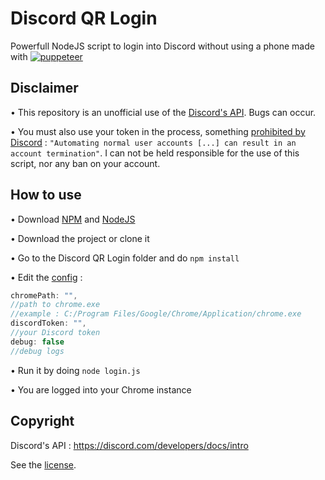 # Discord QR Login

Powerfull NodeJS script to login into Discord without using a phone made with [![puppeteer](https://img.shields.io/github/package-json/dependency-version/LockBlock-dev/Discord-QR-Login/puppeteer-core)](https://www.npmjs.com/package/puppeteer-core)


## Disclaimer

• This repository is an unofficial use of the [Discord's API](https://discord.com/developers/docs/intro). Bugs can occur.

• You must also use your token in the process, something [prohibited by Discord](https://discord.com/developers/docs/topics/oauth2#bot-vs-user-accounts) : `"Automating normal user accounts [...] can result in an account termination"`. I can not be held responsible for the use of this script, nor any ban on your account.


## How to use

• Download [NPM](https://www.npmjs.com/get-npm) and [NodeJS](https://nodejs.org)

• Download the project or clone it

• Go to the Discord QR Login folder and do `npm install`

• Edit the [config](./config.js) :
```js
chromePath: "",
//path to chrome.exe
//example : C:/Program Files/Google/Chrome/Application/chrome.exe
discordToken: "",
//your Discord token
debug: false
//debug logs
```

• Run it by doing `node login.js`

• You are logged into your Chrome instance


## Copyright

Discord's API : https://discord.com/developers/docs/intro

See the [license](/LICENSE).